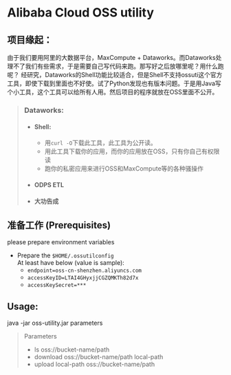 # Alibaba Cloud OSS utility

## 项目缘起：  
由于我们要用阿里的大数据平台，MaxCompute + Dataworks。而Dataworks处理不了我们有些需求，于是需要自己写代码来跑。那写好之后放哪里呢？用什么跑呢？
经研究，Dataworks的Shell功能比较适合，但是Shell不支持ossuti这个官方工具，即使下载到里面也不好使。试了Python发现也有版本问题。于是用Java写个小工具，这个工具可以给所有人用。然后项目的程序就放在OSS里面不公开。
> ### Dataworks:  
>  - #### Shell:  
>    - 用`curl -O`下载此工具，此工具为公开读。
>    - 用此工具下载你的应用，而你的应用放在OSS，只有你自己有权限读
>    - 跑你的私密应用来进行OSS和MaxCompute等的各种骚操作
>
>  - #### ODPS ETL
>  - #### 大功告成

## 准备工作 (Prerequisites) 
please prepare environment variables
- Prepare the `$HOME/.ossutilconfig`  
  At least have below (value is sample):  
  - `endpoint=oss-cn-shenzhen.aliyuncs.com`
  - `accessKeyID=LTAI4GHyxjjCGZQMKTh82d7x`
  - `accessKeySecret=***`

## Usage:
java -jar oss-utility.jar parameters  
> Parameters
>- ls oss://bucket-name/path
>- download oss://bucket-name/path local-path
>- upload local-path oss://bucket-name/path